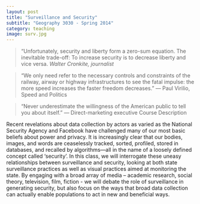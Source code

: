 ```yaml
---
layout: post
title: "Surveillance and Security"
subtitle: "Geography 3030 - Spring 2014"
category: teaching
image: surv.jpg
---
```


> “Unfortunately, security and liberty form a zero-sum equation. The inevitable trade-off: To increase security is to decrease liberty and vice versa.
> <cite>Walter Cronkite, journalist</cite>

<!-- more -->

> “We only need refer to the necessary controls and constraints of the railway, airway or highway infrastructures to see the fatal impulse: the more speed increases the faster freedom decreases.”
— Paul Virilio, Speed and Politics

> “Never underestimate the willingness of the American public to tell you about itself.”
— Direct-marketing executive
Course Description

Recent revelations about data collection by actors as varied as the National Security Agency and Facebook have challenged many of our most basic beliefs about power and privacy. It is increasingly clear that our bodies, images, and words are ceaselessly tracked, sorted, profiled, stored in databases, and recalled by algorithms—all in the name of a loosely defined concept called ‘security’. In this class, we will interrogate these uneasy relationships between surveillance and security, looking at both state surveillance practices as well as visual practices aimed at monitoring the state. By engaging with a broad array of media – academic research, social theory, television, film, fiction - we will debate the role of surveillance in generating security, but also focus on the ways that broad data collection can actually enable populations to act in new and beneficial ways.
